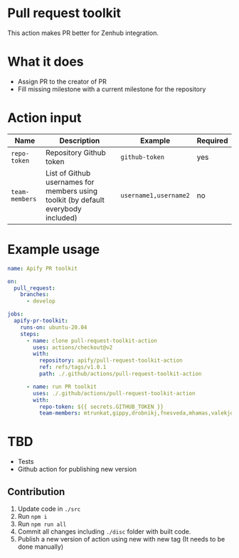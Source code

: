 # Pull request toolkit

This action makes PR better for Zenhub integration.

# What it does

- Assign PR to the creator of PR
- Fill missing milestone with a current milestone for the repository

# Action input

| Name               |                                                                    Description    |                                                     Example | Required |
| ------------------ | --------------------------------------------------------------------------------  | ----------------------------------------------------------- | -------- |
| `repo-token`       |                                                           Repository Github token |                                              `github-token` |      yes |
| `team-members`     | List of Github usernames for members using toolkit (by default everybody included)|                                       `username1,username2` |       no |

# Example usage

```yaml
name: Apify PR toolkit

on:
  pull_request:
    branches:
      - develop

jobs:
  apify-pr-toolkit:
    runs-on: ubuntu-20.04
    steps:
      - name: clone pull-request-toolkit-action
        uses: actions/checkout@v2
        with:
          repository: apify/pull-request-toolkit-action
          ref: refs/tags/v1.0.1
          path: ./.github/actions/pull-request-toolkit-action

      - name: run PR toolkit
        uses: ./.github/actions/pull-request-toolkit-action
        with:
          repo-token: ${{ secrets.GITHUB_TOKEN }}
          team-members: mtrunkat,gippy,drobnikj,fnesveda,mhamas,valekjo,Strajk,nguyeda1,dragonraid,jbartadev,m-murasovs
```
# TBD

- Tests
- Github action for publishing new version

## Contribution

1. Update code in `./src`
2. Run `npm i`
3. Run `npm run all`
4. Commit all changes including `./disc` folder with built code.
5. Publish a new version of action using new with new tag (It needs to be done manually)
